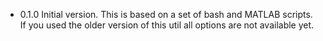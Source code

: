 - 0.1.0 Initial version. This is based on a set of bash and MATLAB
  scripts. If you used the older version of this util all options are
  not available yet.
